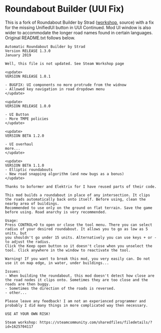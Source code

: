 ﻿# Roundabout Builder (UUI Fix)

This is a fork of Roundabout Builder by Strad ([workshop](https://steamcommunity.com/sharedfiles/filedetails/?id=1625704117), source) with a fix for the missing UnifiedUI button in UUI Continued. Mod UI
window is also wider to accommodate the longer road names found in certain languages. Original README.txt follows below.


```
Automatic Roundabout Builder by Strad
Version RELEASE 1.3.0
January 2019

Well, this file is not updated. See Steam Workshop page

<update>
VERSION RELEASE 1.0.1

- BUGFIX: UI components no more protrude from the widnow
- Allowed key navigation in road dropdown menu
</update>

<update>
VERSION RELEASE 1.0.0

- UI Button
- More TMPE policies
</update>

<update>
VERSION BETA 1.2.0

- UI overhaul
more...
</update>

<update>
VERSION BETA 1.1.0
- Elliptic roundabouts
- New road snapping algorithm (and new bugs as a bonus)
</update>

Thanks to boformer and Elektrix for I have reused parts of their code.

This mod builds a roundabout in place of any intersection. It clips the roads automatically back onto itself. Before using, clean the nearby area of buildings.
Recommended to use only on the ground on flat terrain. Save the game before using. Road anarchy is very recommended.

Usage:
Press CONTROL+O to open or close the tool menu. There you can select radius of your desired roundabout. It allows you to go as low as 5 units, but
you shouldn't go under 15 units. Alternatively you can use keys + or - to adjust the radius.
Click the Keep open button so it doesn't close when you unselect the tool. Click anywhere in the window to reactivate the tool.

Warning! If you want to break this mod, you very easily can. Do not use it on map edge, in water, under buildings...

Issues:
- When building the roundabout, this mod doesn't detect how close are the road nodes it clips onto. Sometimes they are too close and the roads are then buggy.
- Sometimes the direction of the roads is reversed.
- other...

Please leave any feedback! I am not an experienced programmer and probably I did many things in more complicated way then necessary.

USE AT YOUR OWN RISK!

Steam workshop: https://steamcommunity.com/sharedfiles/filedetails/?id=1625704117

```
